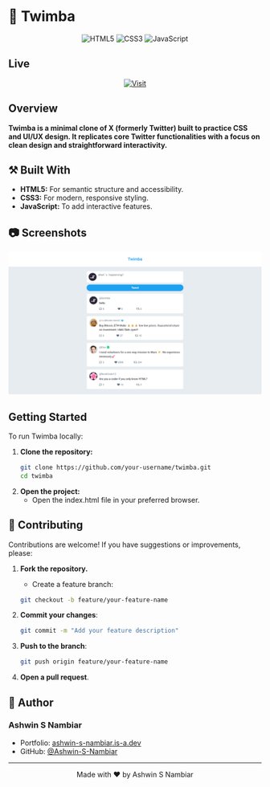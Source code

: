 # 🐤 Twimba

<div align="center">
  
  ![HTML5](https://img.shields.io/badge/HTML5-E34F26?style=for-the-badge&logo=html5&logoColor=white)
  ![CSS3](https://img.shields.io/badge/CSS3-1572B6?style=for-the-badge&logo=css3&logoColor=white)
  ![JavaScript](https://img.shields.io/badge/JavaScript-F7DF1E?style=for-the-badge&logo=javascript&logoColor=black)
  
</div>

## Live

<div align="center">

[![Visit](https://img.shields.io/badge/Visit_Site-000?style=for-the-badge&logo=netlify&logoColor=white)](https://twimba-js-scrimba.netlify.app/)
</div>

## Overview

**Twimba is a minimal clone of X (formerly Twitter) built to practice CSS and UI/UX design. It replicates core Twitter functionalities with a focus on clean design and straightforward interactivity.**

## ⚒️ Built With

- **HTML5:** For semantic structure and accessibility.
- **CSS3:** For modern, responsive styling.
- **JavaScript:** To add interactive features.

## 📷 Screenshots

<div align="center">

  ![Twimba Screenshot](./images/LandingPage.png)
</div>

## Getting Started

To run Twimba locally:

1. **Clone the repository:**
   ```bash
   git clone https://github.com/your-username/twimba.git
   cd twimba

2. **Open the project:**
      - Open the index.html file in your preferred browser.


## 🤝 Contributing
Contributions are welcome! If you have suggestions or improvements, please:

1. **Fork the repository.**
      - Create a feature branch: 
      ```bash
      git checkout -b feature/your-feature-name
      ```

2. **Commit your changes**:
    ```bash
    git commit -m "Add your feature description"
    ```

3. **Push to the branch**:

    ```bash
    git push origin feature/your-feature-name
    ```

4. **Open a pull request**.

## 👤 Author

### Ashwin S Nambiar
- Portfolio: [ashwin-s-nambiar.is-a.dev](https://ashwin-s-nambiar.is-a.dev/)
- GitHub: [@Ashwin-S-Nambiar](https://github.com/Ashwin-S-Nambiar)

---

<div align="center">
Made with ❤️ by Ashwin S Nambiar
</div>
